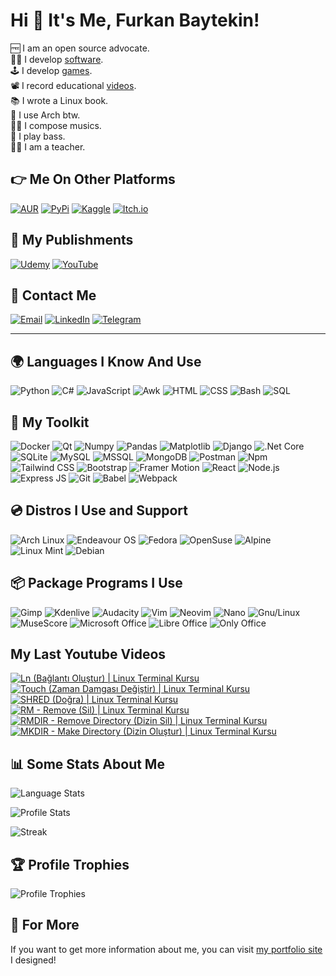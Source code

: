 # Hi 👋 It's Me, Furkan Baytekin!

🆓 I am an open source advocate.<br/>
👨‍💻 I develop [software](https://github.com/Elagoht?tab=repositories).<br/>
🕹 I develop [games](https://elagoht.itch.io/).<br/>
📽 I record educational [videos](https://www.youtube.com/channel/UCIWYzLPBy2Av4sgUsRClP0g).<br/>
📚 I wrote a Linux book.<br/>
🐧 I use Arch btw.<br/>
👨‍🎤 I compose musics.<br/>
🎸 I play bass.<br/>
👨‍🏫 I am a teacher.<br/>

## 👉 Me On Other Platforms

[![AUR](https://img.shields.io/badge/AUR-1793D1?logo=archlinux&logoColor=white&style=for-the-badge)](https://aur.archlinux.org/packages?O=0&SeB=m&K=Elagoht&outdated=&SB=p&SO=d&PP=50&submit=Go&)
[![PyPi](https://img.shields.io/badge/PyPi-3775A9?logo=pypi&logoColor=white&style=for-the-badge)](https://pypi.org/user/Elagoht/)
[![Kaggle](https://img.shields.io/badge/Kaggle-20BEFF?logo=kaggle&logoColor=white&style=for-the-badge)](https://www.kaggle.com/furkanbaytekin)
[![Itch.io](https://img.shields.io/badge/Itch.io-FA5C5C?logo=itch.io&logoColor=white&style=for-the-badge)](https://elagoht.itch.io/)

## 📜 My Publishments

[![Udemy](https://img.shields.io/badge/Udemy-A435F0?logo=udemy&logoColor=white&style=for-the-badge)](https://www.udemy.com/user/furkan-baytekin/)
[![YouTube](https://img.shields.io/youtube/channel/subscribers/UCIWYzLPBy2Av4sgUsRClP0g?label=Youtube&logo=youtube&logoColor=white&style=for-the-badge)](https://www.youtube.com/channel/UCIWYzLPBy2Av4sgUsRClP0g)

## 💌 Contact Me

[![Email](https://img.shields.io/badge/Email-EA4335?logo=gmail&logoColor=white&style=for-the-badge)](mailto:furkanbaytekin@gmail.com) 
[![LinkedIn](https://img.shields.io/badge/LinkedIn-0A66C2?logo=linkedin&logoColor=white&style=for-the-badge)](https://www.linkedin.com/in/furkan-baytekin/) 
[![Telegram](https://img.shields.io/badge/Telegram-26A5E4?logo=telegram&logoColor=white&style=for-the-badge)](https://t.me/elagoht)

---

## 🌍 Languages I Know And Use

![Python](https://img.shields.io/badge/Python-3776AB?logo=python&logoColor=white&style=for-the-badge)
![C#](https://img.shields.io/badge/C%23-239120?logo=c-sharp&logoColor=white&style=for-the-badge)
![JavaScript](https://img.shields.io/badge/JavaScript-c5b218?logo=javascript&logoColor=white&style=for-the-badge)
![Awk](https://img.shields.io/badge/Awk-666666?logo=textpattern&logoColor=white&style=for-the-badge)
![HTML](https://img.shields.io/badge/HTML-E34F26?logo=html5&logoColor=white&style=for-the-badge)
![CSS](https://img.shields.io/badge/CSS-1572B6?logo=csswizardry&logoColor=white&style=for-the-badge)
![Bash](https://img.shields.io/badge/Bash-4EAA25?logo=gnubash&logoColor=white&style=for-the-badge)
![SQL](https://img.shields.io/badge/SQL-4479A1?logo=mysql&logoColor=white&style=for-the-badge)

## 🧰 My Toolkit
![Docker](https://img.shields.io/badge/Docker-2496ED?logo=docker&logoColor=white&style=for-the-badge)
![Qt](https://img.shields.io/badge/Qt-3FCE51?logo=qt&logoColor=white&style=for-the-badge)
![Numpy](https://img.shields.io/badge/NumPy-013243?logo=numpy&logoColor=white&style=for-the-badge)
![Pandas](https://img.shields.io/badge/Pandas-150458?logo=pandas&logoColor=white&style=for-the-badge)
![Matplotlib](https://img.shields.io/badge/Matplotlib-3FCE51?logo=graphql&logoColor=white&style=for-the-badge)
![Django](https://img.shields.io/badge/Django-092E20?logo=&logoColor=white&style=for-the-badge)
![.Net Core](https://img.shields.io/badge/.Net_Core-512BD4?logo=dotnet&logoColor=white&style=for-the-badge)
![SQLite](https://img.shields.io/badge/SQLite-003B57?logo=sqlite&logoColor=white&style=for-the-badge)
![MySQL](https://img.shields.io/badge/MySQL-4479A1?logo=mysql&logoColor=white&style=for-the-badge)
![MSSQL](https://img.shields.io/badge/MSSQL_Server-CC2927?logo=microsoftsqlserver&logoColor=white&style=for-the-badge)
![MongoDB](https://img.shields.io/badge/MongoDB-47A248?logo=mongodb&logoColor=white&style=for-the-badge)
![Postman](https://img.shields.io/badge/Postman-FF6C37?logo=postman&logoColor=white&style=for-the-badge)
![Npm](https://img.shields.io/badge/NPM-CB3837?logo=npm&logoColor=white&style=for-the-badge)
![Tailwind CSS](https://img.shields.io/badge/Tailwind_CSS-06B6D4?logo=tailwindcss&logoColor=white&style=for-the-badge)
![Bootstrap](https://img.shields.io/badge/bootstrap-7952B3?logo=bootstrap&logoColor=white&style=for-the-badge)
![Framer Motion](https://img.shields.io/badge/Framer_Motion-0055FF?logo=framer&logoColor=white&style=for-the-badge)
![React](https://img.shields.io/badge/React-61DAFB?logo=react&logoColor=black&style=for-the-badge)
![Node.js](https://img.shields.io/badge/Node.js-339933?logo=nodedotjs&logoColor=white&style=for-the-badge)
![Express JS](https://img.shields.io/badge/Express.js-000000?logo=express&logoColor=white&style=for-the-badge)
![Git](https://img.shields.io/badge/Git-F05032?logo=git&logoColor=white&style=for-the-badge)
![Babel](https://img.shields.io/badge/Babel-F9DC3E?logo=babel&logoColor=black&style=for-the-badge)
![Webpack](https://img.shields.io/badge/Webpack-8DD6F9?logo=webpack&logoColor=black&style=for-the-badge)

## 💿 Distros I Use and Support

![Arch Linux](https://img.shields.io/badge/Arch_Linux-1793D1?logo=archlinux&logoColor=white&style=for-the-badge)
![Endeavour OS](https://img.shields.io/badge/Endeavour_OS-7721DA?logo=linux&logoColor=white&style=for-the-badge)
![Fedora](https://img.shields.io/badge/Fedora-253B67?logo=fedora&logoColor=white&style=for-the-badge)
![OpenSuse](https://img.shields.io/badge/OpenSuse-73BA25?logo=opensuse&logoColor=white&style=for-the-badge)
![Alpine](https://img.shields.io/badge/Alpine-0D597F?logo=alpinelinux&logoColor=white&style=for-the-badge)
![Linux Mint](https://img.shields.io/badge/Linux_Mint-87CF3E?logo=linuxmint&logoColor=white&style=for-the-badge)
![Debian](https://img.shields.io/badge/Debian-A81D33?logo=debian&logoColor=white&style=for-the-badge)

## 📦 Package Programs I Use

![Gimp](https://img.shields.io/badge/Gimp-5C5543?logo=gimp&logoColor=white&style=for-the-badge)
![Kdenlive](https://img.shields.io/badge/Kdenlive-527EB2?logo=kdenlive&logoColor=white&style=for-the-badge)
![Audacity](https://img.shields.io/badge/Audacity-0000CC?logo=audacity&logoColor=white&style=for-the-badge)
![Vim](https://img.shields.io/badge/Vim-019733?logo=vim&logoColor=white&style=for-the-badge)
![Neovim](https://img.shields.io/badge/Neovim-57A143?logo=neovim&logoColor=white&style=for-the-badge)
![Nano](https://img.shields.io/badge/Nano-4A90E2?logo=nano&logoColor=white&style=for-the-badge)
![Gnu/Linux](https://img.shields.io/badge/Gnu_Linux-444444?logo=linux&logoColor=white&style=for-the-badge)
![MuseScore](https://img.shields.io/badge/MuseScore-1A70B8?logo=musescore&logoColor=white&style=for-the-badge)
![Microsoft Office](https://img.shields.io/badge/Microsoft_Office-D83B01?logo=microsoftword&logoColor=white&style=for-the-badge)
![Libre Office](https://img.shields.io/badge/Libre_Office-18A303?logo=libreoffice&logoColor=white&style=for-the-badge)
![Only Office](https://img.shields.io/badge/Only_Office-444444?logo=onlyoffice&logoColor=white&style=for-the-badge)

## My Last Youtube Videos

<!-- BEGIN YOUTUBE-CARDS -->
[![Ln (Bağlantı Oluştur) | Linux Terminal Kursu](https://ytcards.demolab.com/?id=-VHZqmiHssM&title=Ln+%28Ba%C4%9Flant%C4%B1+Olu%C5%9Ftur%29+%7C+Linux+Terminal+Kursu&lang=en&timestamp=1686408512&background_color=%230d1117&title_color=%23ffffff&stats_color=%23dedede&width=250 "Ln (Bağlantı Oluştur) | Linux Terminal Kursu")](https://www.youtube.com/watch?v=-VHZqmiHssM)
[![Touch (Zaman Damgası Değiştir) | Linux Terminal Kursu](https://ytcards.demolab.com/?id=_LFcLXEDlOU&title=Touch+%28Zaman+Damgas%C4%B1+De%C4%9Fi%C5%9Ftir%29+%7C+Linux+Terminal+Kursu&lang=en&timestamp=1684596774&background_color=%230d1117&title_color=%23ffffff&stats_color=%23dedede&width=250 "Touch (Zaman Damgası Değiştir) | Linux Terminal Kursu")](https://www.youtube.com/watch?v=_LFcLXEDlOU)
[![SHRED (Doğra) | Linux Terminal Kursu](https://ytcards.demolab.com/?id=Gzef3e_UIc8&title=SHRED+%28Do%C4%9Fra%29+%7C+Linux+Terminal+Kursu&lang=en&timestamp=1683972010&background_color=%230d1117&title_color=%23ffffff&stats_color=%23dedede&width=250 "SHRED (Doğra) | Linux Terminal Kursu")](https://www.youtube.com/watch?v=Gzef3e_UIc8)
[![RM - Remove (Sil) | Linux Terminal Kursu](https://ytcards.demolab.com/?id=M4iRPmv-Efg&title=RM+-+Remove+%28Sil%29+%7C+Linux+Terminal+Kursu&lang=en&timestamp=1683889223&background_color=%230d1117&title_color=%23ffffff&stats_color=%23dedede&width=250 "RM - Remove (Sil) | Linux Terminal Kursu")](https://www.youtube.com/watch?v=M4iRPmv-Efg)
[![RMDIR - Remove Directory (Dizin Sil) | Linux Terminal Kursu](https://ytcards.demolab.com/?id=LW1VTjJpbgM&title=RMDIR+-+Remove+Directory+%28Dizin+Sil%29+%7C+Linux+Terminal+Kursu&lang=en&timestamp=1683460813&background_color=%230d1117&title_color=%23ffffff&stats_color=%23dedede&width=250 "RMDIR - Remove Directory (Dizin Sil) | Linux Terminal Kursu")](https://www.youtube.com/watch?v=LW1VTjJpbgM)
[![MKDIR - Make Directory (Dizin Oluştur) | Linux Terminal Kursu](https://ytcards.demolab.com/?id=_akDpuIJ6Og&title=MKDIR+-+Make+Directory+%28Dizin+Olu%C5%9Ftur%29+%7C+Linux+Terminal+Kursu&lang=en&timestamp=1683450018&background_color=%230d1117&title_color=%23ffffff&stats_color=%23dedede&width=250 "MKDIR - Make Directory (Dizin Oluştur) | Linux Terminal Kursu")](https://www.youtube.com/watch?v=_akDpuIJ6Og)
<!-- END YOUTUBE-CARDS -->

## 📊 Some Stats About Me

![Language Stats](https://github-readme-stats.vercel.app/api/top-langs/?username=Elagoht&langs_count=10&layout=compact)

![Profile Stats](https://github-readme-stats.vercel.app/api?username=Elagoht&count_private=true&show_icons=true)

![Streak](https://github-readme-streak-stats.herokuapp.com/?user=elagoht)

## 🏆 Profile Trophies

![Profile Trophies](https://github-profile-trophy.vercel.app/?username=elagoht&margin-w=15&margin-h=15&no-frame=true)

## 🔗 For More

If you want to get more information about me, you can visit [my portfolio site](https://elagoht.github.io) I designed!

